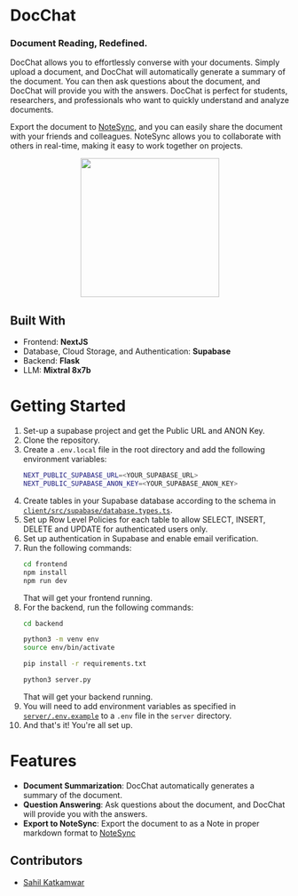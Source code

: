 # DocChat

### Document Reading, Redefined.

DocChat allows you to effortlessly converse with your documents. Simply upload a document, and DocChat will automatically generate a summary of the document. You can then ask questions about the document, and DocChat will provide you with the answers. DocChat is perfect for students, researchers, and professionals who want to quickly understand and analyze documents.

Export the document to [NoteSync](https://github.com/techymt/NoteSync), and you can easily share the document with your friends and colleagues. NoteSync allows you to collaborate with others in real-time, making it easy to work together on projects.

<div align="center">
    <img src="https://media0.giphy.com/media/v1.Y2lkPTc5MGI3NjExOG1jcnB3Y2Ezdjlhd2podHVrZ2hneG9lY292c2VnZHZpdXR2bGpkZCZlcD12MV9pbnRlcm5hbF9naWZfYnlfaWQmY3Q9Zw/3orifaQEOagjYJ1EXe/giphy.gif" height="250px">
</div>

## Built With

-   Frontend: **NextJS**
-   Database, Cloud Storage, and Authentication: **Supabase**
-   Backend: **Flask**
-   LLM: **Mixtral 8x7b**

# Getting Started

1. Set-up a supabase project and get the Public URL and ANON Key.
2. Clone the repository.
3. Create a `.env.local` file in the root directory and add the following environment variables:
    ```bash
    NEXT_PUBLIC_SUPABASE_URL=<YOUR_SUPABASE_URL>
    NEXT_PUBLIC_SUPABASE_ANON_KEY=<YOUR_SUPABASE_ANON_KEY>
    ```
4. Create tables in your Supabase database according to the schema in [`client/src/supabase/database.types.ts`](client/src/supabase/database.types.ts).
5. Set up Row Level Policies for each table to allow SELECT, INSERT, DELETE and UPDATE for authenticated users only.
6. Set up authentication in Supabase and enable email verification.
7. Run the following commands:
    ```bash
    cd frontend
    npm install
    npm run dev
    ```
    That will get your frontend running.
8. For the backend, run the following commands:
    ```bash
    cd backend
    
    python3 -m venv env
    source env/bin/activate

    pip install -r requirements.txt

    python3 server.py
    ```
    That will get your backend running.
9. You will need to add environment variables as specified in [`server/.env.example`](server/.env.example) to a `.env` file in the `server` directory.
10. And that's it! You're all set up.

# Features

-   **Document Summarization**: DocChat automatically generates a summary of the document.
-   **Question Answering**: Ask questions about the document, and DocChat will provide you with the answers.
-   **Export to NoteSync**: Export the document to as a Note in proper markdown format to [NoteSync](https://github.com/techymt/NoteSync)


## Contributors

-   [Sahil Katkamwar](https://github.com/jaalnock)
